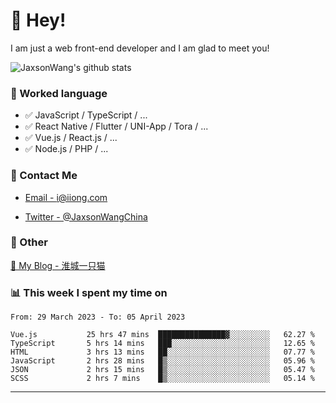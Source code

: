 # 👋 Hey!

I am just a web front-end developer and I am glad to meet you!

![JaxsonWang's github stats](https://github-readme-stats.vercel.app/api?username=JaxsonWang&&show_icons=true&&title_color=1abc9c&&icon_color=1abc9c)


### 📝 Worked language

- ✅ JavaScript / TypeScript / ...
- ✅ React Native / Flutter / UNI-App / Tora / ...
- ✅ Vue.js / React.js / ...
- ✅ Node.js / PHP / ...

### 📮 Contact Me

- [Email - i@iiong.com](mailto:i@iiong.com)

- [Twitter - @JaxsonWangChina](https://twitter.com/JaxsonWangChina)

### 🤪 Other

[📌 My Blog - 淮城一只猫](https://iiong.com)

### 📊 This week I spent my time on

<!--START_SECTION:waka-->

```text
From: 29 March 2023 - To: 05 April 2023

Vue.js           25 hrs 47 mins  ███████████████▓░░░░░░░░░   62.27 %
TypeScript       5 hrs 14 mins   ███░░░░░░░░░░░░░░░░░░░░░░   12.65 %
HTML             3 hrs 13 mins   ██░░░░░░░░░░░░░░░░░░░░░░░   07.77 %
JavaScript       2 hrs 28 mins   █▒░░░░░░░░░░░░░░░░░░░░░░░   05.96 %
JSON             2 hrs 15 mins   █▒░░░░░░░░░░░░░░░░░░░░░░░   05.47 %
SCSS             2 hrs 7 mins    █▒░░░░░░░░░░░░░░░░░░░░░░░   05.14 %
```

<!--END_SECTION:waka-->

---

